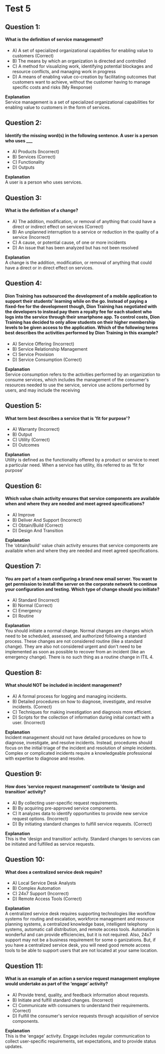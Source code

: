 # Test 5

## Question 1:

#### What is the definition of service management?

- A) A set of specialized organizational capabities for enabling value to customers (Correct)
- B) The means by which an organization is directed and controlled
- C) A method for visualizing work, identifying potential blockages and resource conflicts, and managing work in progress
- D) A means of enabling value co-creation by facilitating outcomes that customers want to achieve, without the customer having to manage specific costs and risks (My Response)

**Explanation**
<br>
Service management is a set of specialized organizational capabilities for enabling value to customers in the form of services.

## Question 2:

#### Identify the missing word(s) in the following sentence. A user is a person who uses \_\_\_

- A) Products (Incorrect)
- B) Services (Correct)
- C) Functionality
- D) Outputs

**Explanation**
<br>
A user is a person who uses services.

## Question 3:

#### What is the definition of a change?

- A) The addition, modification, or removal of anything that could have a direct or indirect effect on services (Correct)
- B) An unplanned interruption to a service or reduction in the quality of a service (Incorrect)
- C) A cause, or potential cause, of one or more incidents
- D) An issue that has been analyzed but has not been resolved

**Explanation**
<br>
A change is the addition, modification, or removal of anything that could have a direct or in direct effect on services.

## Question 4:

#### Dion Training has outsourced the development of a mobile application to support their students' learning while on the go. Instead of paying a fixed-fee for the development though, Dion Training has negotiated with the developers to instead pay them a royalty fee for each student who logs into the service through their smartphone app. To control costs, Dion Training has decided to only allow students on their higher membership levels to be given access to the application. Which of the following terms best describes the activities performed by Dion Training in this example?

- A) Service Offering (Incorrect)
- B) Service Relationship Management
- C) Service Provision
- D) Service Consumption (Correct)

**Explanation**
<br>
Service consumption refers to the activities performed by an organization to consume services, which includes the management of the consumer's resources needed to use the service, service use actions performed by users, and may include the receiving

## Question 5:

#### What term best describes a service that is 'fit for purpose'?

- A) Warranty (Incorrect)
- B) Output
- C) Utility (Correct)
- D) Outcomes

**Explanation**
<br>
Utility is defined as the functionality offered by a product or service to meet a particular need. When a service has utility, itis referred to as ‘fit for purpose’

## Question 6:

#### Which value chain activity ensures that service components are available when and where they are needed and meet agreed specifications?

- A) Improve
- B) Deliver And Support (Incorrect)
- C) Obtain/Build (Correct)
- D) Design And Transition

**Explanation**
<br>
The ‘obtain/build' value chain activity ensures that service components are available when and where they are needed and meet agreed specifications.

## Question 7:

#### You are part of a team configuring a brand new email server. You want to get permission to install the server on the corporate network to continue your configuration and testing. Which type of change should you initiate?

- A) Standard (Incorrect)
- B) Normal (Correct)
- C) Emergency
- D) Routine

**Explanation**
<br>
You should initiate a normal change. Normal changes are changes which need to be scheduled, assessed, and authorized following a standard process. These changes are not considered routine (like a standard change). They are also not considered urgent and don't need to be implemented as soon as possible to recover from an incident (like an emergency change). There is no such thing as a routine change in ITIL 4.

## Question 8:

#### What should NOT be included in incident management?

- A) A formal process for logging and managing incidents.
- B) Detailed procedures on how to diagnose, investigate, and resolve incidents. (Correct)
- C) Techniques for making investigation and diagnosis more efficient.
- D) Scripts for the collection of information during initial contact with a user. (Incorrect)

**Explanation**
<br>
Incident management should not have detailed procedures on how to diagnose, investigate, and resolve incidents. Instead, procedures should focus on the initial triage of the incident and resolution of simple incidents. Complex or complicated incidents require a knowledgeable professional with expertise to diagnose and resolve.

## Question 9:

#### How does ‘service request management’ contribute to ‘design and transition’ activity?

- A) By collecting user-specific request requirements.
- B) By acquiring pre-approved service components.
- C) It analyzes data to identify opportunities to provide new service request options. (Incorrect)
- D) By initiating standard changes to fulfill service requests. (Correct)

**Explanation**
<br>
This is the 'design and transition’ activity. Standard changes to services can be initiated and fulfilled as service requests.

## Question 10:

#### What does a centralized service desk require?

- A) Local Service Desk Analysts
- B) Complex Automation
- C) 24x7 Support (Incorrect)
- D) Remote Access Tools (Correct)

**Explanation**
<br>
A centralized service desk requires supporting technologies like workflow systems for routing and escalation, workforce management and resource planning systems, a centralized knowledge base, intelligent telephony systems, automatic call distribution, and remote access tools. Automation is wonderful and can provide efficiencies, but it is not required. Also, 24x7 support may not be a business requirement for some o ganizations. But, if you have a centralized service desk, you will need good remote access tools to be able to support users that are not located at your same location.

## Question 11:

#### What is an example of an action a service request management employee would undertake as part of the ‘engage’ activity?

- A) Provide trend, quality, and feedback information about requests.
- B) Initiate and fulfill standard changes. (Incorrect)
- C) Communicate with consumers to understand their requirements. (Correct)
- D) Fulfill the consumer's service requests through acquisition of service components.

**Explanation**
<br>
This is the 'engage' activity. Engage includes regular communication to collect user-specific requirements, set expectations, and to provide status updates.

